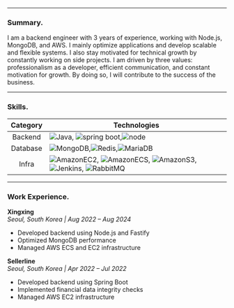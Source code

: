 ----
### Summary.

I am a backend engineer with 3 years of experience, working with Node.js, MongoDB, and AWS. I mainly optimize applications and develop scalable and flexible systems. I also stay motivated for technical growth by constantly working on side projects. I am driven by three values: professionalism as a developer, efficient communication, and constant motivation for growth. By doing so, I will contribute to the success of the business.

----
### Skills.
| <center>Category</center> | Technologies|
|:----------:|----------------------------------------------------------|
| Backend  | ![Java](https://img.shields.io/badge/Java-007396?style=for-the-badge&logo=OpenJDK&logoColor=ffffff), ![spring boot](https://img.shields.io/badge/springboot-6DB33F?style=for-the-badge&logo=springboot&logoColor=white),![node](https://img.shields.io/badge/-Node.js-43853D?style=for-the-badge&logo=node.js&logoColor=ffffff) |
| Database | ![MongoDB](https://img.shields.io/badge/MongoDB-47A248?style=for-the-badge&logo=MongoDB&logoColor=ffffff),![Redis](https://img.shields.io/badge/Redis-DC382D?style=for-the-badge&logo=Redis&logoColor=ffffff),![MariaDB](https://img.shields.io/badge/MariaDB-003545?style=for-the-badge&logo=MariaDB&logoColor=ffffff) |
| Infra   | ![AmazonEC2](https://img.shields.io/badge/AmazonEC2-FF9900?style=for-the-badge&logo=AmazonEC2&logoColor=ffffff), ![AmazonECS](https://img.shields.io/badge/AmazonECS-FF9900?style=for-the-badge&logo=AmazonECS&logoColor=ffffff), ![AmazonS3](https://img.shields.io/badge/AmazonS3-569A31?style=for-the-badge&logo=AmazonS3&logoColor=ffffff), ![Jenkins](https://img.shields.io/badge/Jenkins-D24939?style=for-the-badge&logo=Jenkins&logoColor=ffffff), ![RabbitMQ](https://img.shields.io/badge/RabbitMQ-FF6600?style=for-the-badge&logo=RabbitMQ&logoColor=white)

----
### Work Experience.

**Xingxing**  
_Seoul, South Korea | Aug 2022 – Aug 2024_  
- Developed backend using Node.js and Fastify
- Optimized MongoDB performance
- Managed AWS ECS and EC2 infrastructure

**Sellerline**  
_Seoul, South Korea | Apr 2022 – Jul 2022_  
- Developed backend using Spring Boot
- Implemented financial data integrity checks
- Managed AWS EC2 infrastructure
